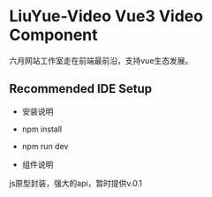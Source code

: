 # LiuYue-Video Vue3 Video Component

六月网站工作室走在前端最前沿，支持vue生态发展。

## Recommended IDE Setup

- 安装说明


- npm install


- npm run dev


- 组件说明

js原型封装，强大的api，暂时提供v.0.1

